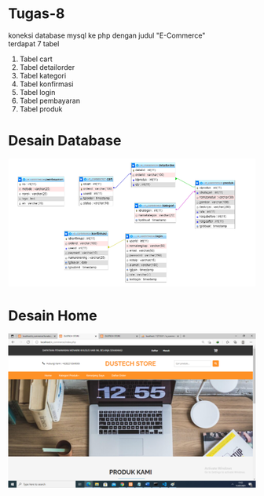 # Tugas-8

koneksi database mysql ke php dengan judul "E-Commerce" <br>
terdapat 7 tabel <br>
1. Tabel cart <br>
2. Tabel detailorder <br>
3. Tabel kategori <br>
4. Tabel konfirmasi <br>
5. Tabel login <br>
6. Tabel pembayaran <br>
7. Tabel produk <br>

# Desain Database

<img src="db.png" img>

# Desain Home

<img src="home.png" img>
